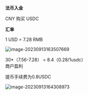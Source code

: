 **法币入金**

CNY  购买  USDC

**汇率**

1 USD = 7.28 RMB 

![image-20230913163507669](https://c18e-1257416358.cos.accelerate.myqcloud.com/image-20230913163507669.png)

30*（7.56-7.28） = 8.4（0.28/1usdc）  
商户盈利 

提币手续费为0.8USDC

![image-20230913164308973](https://c18e-1257416358.cos.accelerate.myqcloud.com/image-20230913164308973.png)